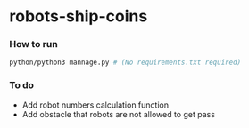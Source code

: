 # robots-ship-coins

### How to run

~~~bash
python/python3 mannage.py # (No requirements.txt required)
~~~

### To do
- Add robot numbers calculation function
- Add obstacle that robots are not allowed to get pass